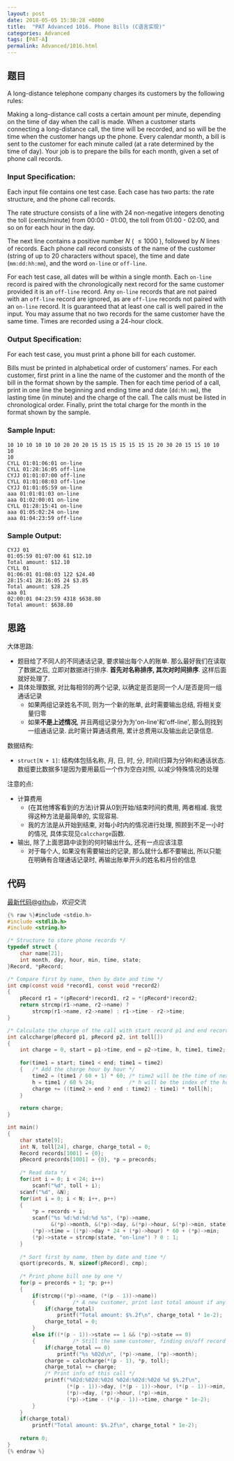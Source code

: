 ```yaml
---
layout: post
date: 2018-05-05 15:30:28 +0800
title:  "PAT Advanced 1016. Phone Bills (C语言实现)"
categories: Advanced
tags: [PAT-A]
permalink: Advanced/1016.html
---
```


## 题目

A long-distance telephone company charges its customers by the following
rules:

Making a long-distance call costs a certain amount per minute, depending on
the time of day when the call is made. When a customer starts connecting a
long-distance call, the time will be recorded, and so will be the time when
the customer hangs up the phone. Every calendar month, a bill is sent to the
customer for each minute called (at a rate determined by the time of day).
Your job is to prepare the bills for each month, given a set of phone call
records.

### Input Specification:

Each input file contains one test case. Each case has two parts: the rate
structure, and the phone call records.

The rate structure consists of a line with 24 non-negative integers denoting
the toll (cents/minute) from 00:00 - 01:00, the toll from 01:00 - 02:00, and
so on for each hour in the day.

The next line contains a positive number $N$ ( $\le 1000$ ), followed by $N$
lines of records. Each phone call record consists of the name of the customer
(string of up to 20 characters without space), the time and date
(`mm:dd:hh:mm`), and the word `on-line` or `off-line`.

For each test case, all dates will be within a single month. Each `on-line`
record is paired with the chronologically next record for the same customer
provided it is an `off-line` record. Any `on-line` records that are not paired
with an `off-line` record are ignored, as are `off-line` records not paired
with an `on-line` record. It is guaranteed that at least one call is well
paired in the input. You may assume that no two records for the same customer
have the same time. Times are recorded using a 24-hour clock.

### Output Specification:

For each test case, you must print a phone bill for each customer.

Bills must be printed in alphabetical order of customers' names. For each
customer, first print in a line the name of the customer and the month of the
bill in the format shown by the sample. Then for each time period of a call,
print in one line the beginning and ending time and date (`dd:hh:mm`), the
lasting time (in minute) and the charge of the call. The calls must be listed
in chronological order. Finally, print the total charge for the month in the
format shown by the sample.

### Sample Input:

    
    
    10 10 10 10 10 10 20 20 20 15 15 15 15 15 15 15 20 30 20 15 15 10 10 10
    10
    CYLL 01:01:06:01 on-line
    CYLL 01:28:16:05 off-line
    CYJJ 01:01:07:00 off-line
    CYLL 01:01:08:03 off-line
    CYJJ 01:01:05:59 on-line
    aaa 01:01:01:03 on-line
    aaa 01:02:00:01 on-line
    CYLL 01:28:15:41 on-line
    aaa 01:05:02:24 on-line
    aaa 01:04:23:59 off-line
    

### Sample Output:

    
    
    CYJJ 01
    01:05:59 01:07:00 61 $12.10
    Total amount: $12.10
    CYLL 01
    01:06:01 01:08:03 122 $24.40
    28:15:41 28:16:05 24 $3.85
    Total amount: $28.25
    aaa 01
    02:00:01 04:23:59 4318 $638.80
    Total amount: $638.80
    



## 思路

大体思路:

- 题目给了不同人的不同通话记录, 要求输出每个人的账单. 那么最好我们在读取了数据之后, 立即对数据进行排序. **首先对名称排序, 其次对时间排序**. 这样后面就好处理了.
- 具体处理数据, 对比每相邻的两个记录, 以确定是否是同一个人/是否是同一组通话记录
  - 如果两组记录姓名不同, 则为一个新的账单, 此时需要输出总结, 将相关变量归零
  - 如果**不是上述情况**, 并且两组记录分为为'on-line'和'off-line', 那么则找到一组通话记录. 此时需计算通话费用, 累计总费用以及输出此记录信息.

数据结构:

- `struct[N + 1]`: 结构体包括名称, 月, 日, 时, 分, 时间(归算为分钟)和通话状态. 数组要比数据多1是因为要用最后一个作为空白对照, 以减少特殊情况的处理

注意的点:

- 计算费用
  - (在其他博客看到的方法)计算从0到开始/结束时间的费用, 两者相减. 我觉得这种方法是最简单的, 实现容易.
  - 我的方法是从开始到结束, 对每小时内的情况进行处理, 照顾到不足一小时的情况, 具体实现见`calccharge`函数.
- 输出, 除了上面思路中谈到的何时输出什么, 还有一点应该注意
  - 对于每个人, 如果没有需要输出的记录, 那么就什么都不要输出, 所以只能在明确有合理通话记录时, 再输出账单开头的姓名和月份的信息

## 代码

[最新代码@github](https://github.com/OliverLew/PAT/blob/master/PATAdvanced/1016.c)，欢迎交流
```c
{% raw %}#include <stdio.h>
#include <stdlib.h>
#include <string.h>

/* Structure to store phone records */
typedef struct {
    char name[21];
    int month, day, hour, min, time, state;
}Record, *pRecord;

/* Compare first by name, then by date and time */
int cmp(const void *record1, const void *record2)
{
    pRecord r1 = *(pRecord*)record1, r2 = *(pRecord*)record2;
    return strcmp(r1->name, r2->name) ? 
        strcmp(r1->name, r2->name) : r1->time - r2->time;
}

/* Calculate the charge of the call with start record p1 and end record p2 */
int calccharge(pRecord p1, pRecord p2, int toll[])
{
    int charge = 0, start = p1->time, end = p2->time, h, time1, time2;
    
    for(time1 = start; time1 < end; time1 = time2)
    {   /* Add the charge hour by hour */
        time2 = (time1 / 60 + 1) * 60; /* time2 will be the time of next hour */
        h = time1 / 60 % 24;           /* h will be the index of the hour */
        charge += ((time2 > end ? end : time2) - time1) * toll[h];
    }
    
    return charge;
}

int main()
{
    char state[9];
    int N, toll[24], charge, charge_total = 0;
    Record records[1001] = {0};
    pRecord precords[1001] = {0}, *p = precords;
    
    /* Read data */
    for(int i = 0; i < 24; i++)
        scanf("%d", toll + i);
    scanf("%d", &N);
    for(int i = 0; i < N; i++, p++)
    {
        *p = records + i;
        scanf("%s %d:%d:%d:%d %s", (*p)->name, 
              &(*p)->month, &(*p)->day, &(*p)->hour, &(*p)->min, state);
        (*p)->time = ((*p)->day * 24 + (*p)->hour) * 60 + (*p)->min;
        (*p)->state = strcmp(state, "on-line") ? 0 : 1;
    }
    
    /* Sort first by name, then by date and time */
    qsort(precords, N, sizeof(pRecord), cmp);
    
    /* Print phone bill one by one */
    for(p = precords + 1; *p; p++)
    { 
        if(strcmp((*p)->name, (*(p - 1))->name))
        {            /* A new customer, print last total amount if any */
            if(charge_total)
                printf("Total amount: $%.2f\n", charge_total * 1e-2);
            charge_total = 0;
        }
        else if((*(p - 1))->state == 1 && (*p)->state == 0)
        {            /* Still the same customer, finding on/off record pair */
            if(charge_total == 0)
                printf("%s %02d\n", (*p)->name, (*p)->month);
            charge = calccharge(*(p - 1), *p, toll);
            charge_total += charge;
            /* Print info of this call */
            printf("%02d:%02d:%02d %02d:%02d:%02d %d $%.2f\n", 
                   (*(p - 1))->day, (*(p - 1))->hour, (*(p - 1))->min,
                   (*p)->day, (*p)->hour, (*p)->min,
                   (*p)->time - (*(p - 1))->time, charge * 1e-2);  
        }
    }
    if(charge_total)
        printf("Total amount: $%.2f\n", charge_total * 1e-2);
    
    return 0;
}
{% endraw %}
```